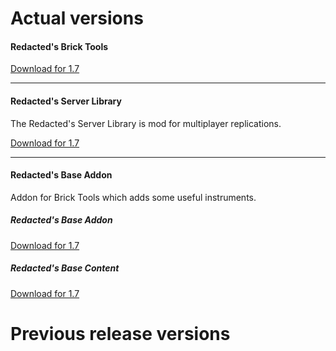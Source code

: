 # Actual versions



#### Redacted's Brick Tools <Badge type="tip" text="0.5" />
    
[Download for 1.7](https://drive.google.com/drive/folders/1HLJjjHcR0TXtVSp2kKBBy8FEZOWlQcta?usp=drive_link)

---

#### Redacted's Server Library <Badge type="tip" text="0.5" />

The Redacted's Server Library is mod for multiplayer replications.

[Download for 1.7](https://drive.google.com/drive/folders/1vbSkHUDhdVrLQUuI6ctIlLREMArWztEH?usp=drive_link)

---

#### Redacted's Base Addon

Addon for Brick Tools which adds some useful instruments. 

##### Redacted's Base Addon <Badge type="tip" text="0.5.0.1" /> <Badge type="warning" text="Boosty" />

[Download for 1.7](https://boosty.to/redactedxd/posts/aacf6616-e907-438a-9d22-00a39c58dfb1?share=post_link)
    
##### Redacted's Base Content <Badge type="tip" text="0.5.0.1" />

[Download for 1.7](https://drive.google.com/drive/folders/1O-VAzUfuGKfxHT1uXPrQ7BunBZEIsSOO?usp=drive_link)



# Previous release versions

